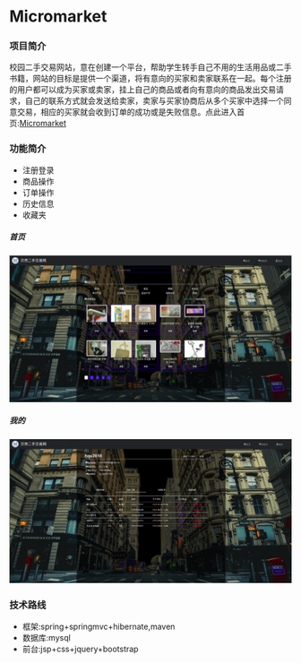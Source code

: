 # Micromarket
### 项目简介
校园二手交易网站，意在创建一个平台，帮助学生转手自己不用的生活用品或二手书籍，网站的目标是提供一个渠道，将有意向的买家和卖家联系在一起。每个注册的用户都可以成为买家或卖家，挂上自己的商品或者向有意向的商品发出交易请求，自己的联系方式就会发送给卖家，卖家与买家协商后从多个买家中选择一个同意交易，相应的买家就会收到订单的成功或是失败信息。点此进入首页:[Micromarket](http://111.231.141.30:8080/Micromarket/)

### 功能简介

- 注册登录
- 商品操作
- 订单操作
- 历史信息
- 收藏夹

##### 首页

![首页](./Micromarket/image/market.png)

##### 我的

![我的](./Micromarket/image/space.png)

### 技术路线

- 框架:spring+springmvc+hibernate,maven
- 数据库:mysql
- 前台:jsp+css+jquery+bootstrap



